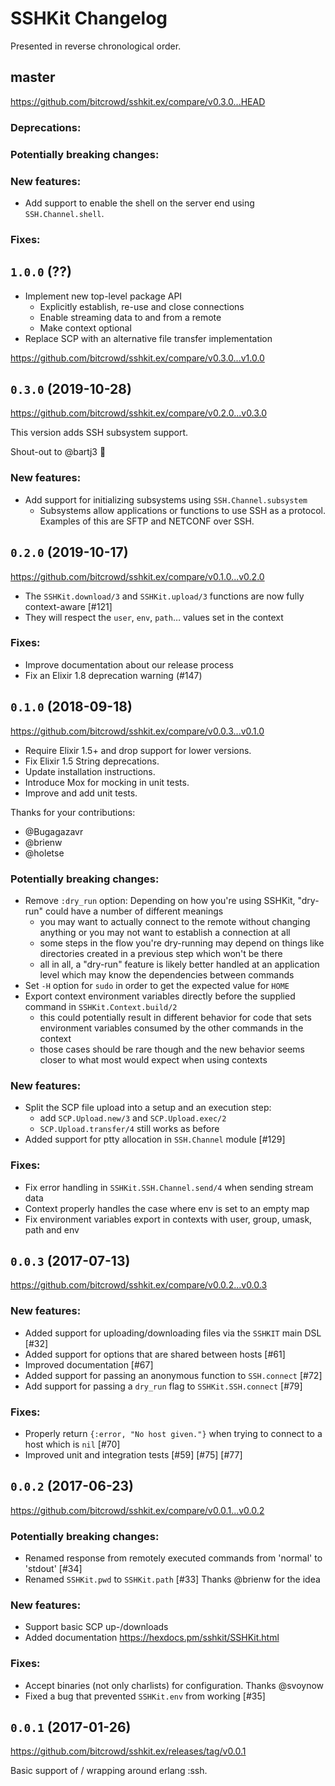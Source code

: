 # SSHKit Changelog

Presented in reverse chronological order.

## master

https://github.com/bitcrowd/sshkit.ex/compare/v0.3.0...HEAD

<!-- Put high-level summary here -->

<!-- Give thanks to contributors and mention them! -->

### Deprecations:

<!-- Put deprecations here -->

### Potentially breaking changes:

<!-- Put potentially breaking changes here -->

### New features:

<!-- Put new features here -->
* Add support to enable the shell on the server end using `SSH.Channel.shell`.

### Fixes:

<!-- Put fixes here -->

## `1.0.0` (??)

* Implement new top-level package API
  * Explicitly establish, re-use and close connections
  * Enable streaming data to and from a remote
  * Make context optional
* Replace SCP with an alternative file transfer implementation

https://github.com/bitcrowd/sshkit.ex/compare/v0.3.0...v1.0.0

## `0.3.0` (2019-10-28)

https://github.com/bitcrowd/sshkit.ex/compare/v0.2.0...v0.3.0

This version adds SSH subsystem support.

Shout-out to @bartj3 🙌

### New features:

* Add support for initializing subsystems using `SSH.Channel.subsystem`
  * Subsystems allow applications or functions to use SSH as a protocol.
    Examples of this are SFTP and NETCONF over SSH.

## `0.2.0` (2019-10-17)

https://github.com/bitcrowd/sshkit.ex/compare/v0.1.0...v0.2.0

* The `SSHKit.download/3` and `SSHKit.upload/3` functions are now fully context-aware [#121]
* They will respect the `user`, `env`, `path`… values set in the context

### Fixes:

* Improve documentation about our release process
* Fix an Elixir 1.8 deprecation warning (#147)

## `0.1.0` (2018-09-18)

https://github.com/bitcrowd/sshkit.ex/compare/v0.0.3...v0.1.0

* Require Elixir 1.5+ and drop support for lower versions.
* Fix Elixir 1.5 String deprecations.
* Update installation instructions.
* Introduce Mox for mocking in unit tests.
* Improve and add unit tests.

Thanks for your contributions:

* @Bugagazavr
* @brienw
* @holetse

### Potentially breaking changes:

* Remove `:dry_run` option: Depending on how you're using SSHKit, "dry-run" could have a number of different meanings
  * you may want to actually connect to the remote without changing anything or you may not want to establish a connection at all
  * some steps in the flow you're dry-running may depend on things like directories created in a previous step which won't be there
  * all in all, a "dry-run" feature is likely better handled at an application level which may know the dependencies between commands
* Set `-H` option for `sudo` in order to get the expected value for `HOME`
* Export context environment variables directly before the supplied command in `SSHKit.Context.build/2`
  * this could potentially result in different behavior for code that sets environment variables consumed by the other commands in the context
  * those cases should be rare though and the new behavior seems closer to what most would expect when using contexts

### New features:

* Split the SCP file upload into a setup and an execution step:
  * add `SCP.Upload.new/3` and `SCP.Upload.exec/2`
  * `SCP.Upload.transfer/4` still works as before
* Added support for ptty allocation in `SSH.Channel` module [#129]

### Fixes:

* Fix error handling in `SSHKit.SSH.Channel.send/4` when sending stream data
* Context properly handles the case where env is set to an empty map
* Fix environment variables export in contexts with user, group, umask, path and env

## `0.0.3` (2017-07-13)

https://github.com/bitcrowd/sshkit.ex/compare/v0.0.2...v0.0.3

### New features:

* Added support for uploading/downloading files via the `SSHKIT` main DSL [#32]
* Added support for options that are shared between hosts [#61]
* Improved documentation [#67]
* Added support for passing an anonymous function to `SSH.connect` [#72]
* Add support for passing a `dry_run` flag to `SSHKit.SSH.connect` [#79]

### Fixes:

* Properly return `{:error, "No host given."}` when trying to connect to a host which is `nil` [#70]
* Improved unit and integration tests [#59] [#75] [#77]

## `0.0.2` (2017-06-23)

https://github.com/bitcrowd/sshkit.ex/compare/v0.0.1...v0.0.2

### Potentially breaking changes:

* Renamed response from remotely executed commands from 'normal' to 'stdout' [#34]
* Renamed `SSHKit.pwd` to `SSHKit.path` [#33] Thanks @brienw for the idea

### New features:

* Support basic SCP up-/downloads
* Added documentation https://hexdocs.pm/sshkit/SSHKit.html

### Fixes:

* Accept binaries (not only charlists) for configuration. Thanks @svoynow
* Fixed a bug that prevented `SSHKit.env` from working [#35]

## `0.0.1` (2017-01-26)

https://github.com/bitcrowd/sshkit.ex/releases/tag/v0.0.1

Basic support of / wrapping around erlang :ssh.
